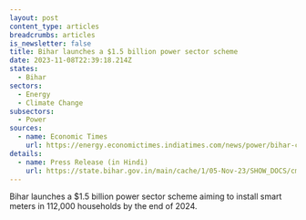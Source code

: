 ```yaml
---
layout: post
content_type: articles
breadcrumbs: articles
is_newsletter: false
title: Bihar launches a $1.5 billion power sector scheme
date: 2023-11-08T22:39:18.214Z
states:
  - Bihar
sectors:
  - Energy
  - Climate Change
subsectors:
  - Power
sources:
  - name: Economic Times
    url: https://energy.economictimes.indiatimes.com/news/power/bihar-cm-nitish-kumar-launches-power-sector-projects-worth-rs-13934-crore/104906284
details:
  - name: Press Release (in Hindi)
    url: https://state.bihar.gov.in/main/cache/1/05-Nov-23/SHOW_DOCS/cm%20-%20570.pdf
---
```

Bihar launches a $1.5 billion power sector scheme aiming to install smart meters in 112,000 households by the end of 2024.
